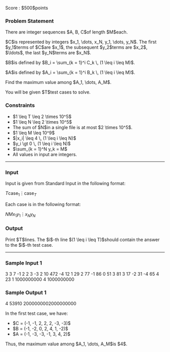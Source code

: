 
<div>

<span>

<span>

<p>
Score : $500$points
</p>

<div>

<section>

### **Problem Statement**

<p>
There are integer sequences $A, B, C$of length $M$each.
</p>

<p>
$C$is represented by integers $x_1, \dots, x_N, y_1, \dots, y_N$. The first $y_1$terms of $C$are $x_1$, the subsequent $y_2$terms are $x_2$, $\ldots$, the last $y_N$terms are $x_N$.
</p>

<p>
$B$is defined by $B_i = \sum_{k = 1}^i C_k \, (1 \leq i \leq M)$.
</p>

<p>
$A$is defined by $A_i = \sum_{k = 1}^i B_k \, (1 \leq i \leq M)$.
</p>

<p>
Find the maximum value among $A_1, \dots, A_M$.
</p>

<p>
You will be given $T$test cases to solve.
</p>

</section>

</div>

<div>

<section>

### **Constraints**

<ul>

<li>
$1 \leq T \leq 2 \times 10^5$
</li>

<li>
$1 \leq N \leq 2 \times 10^5$
</li>

<li>
The sum of $N$in a single file is at most $2 \times 10^5$.
</li>

<li>
$1 \leq M \leq 10^9$
</li>

<li>
$|x_i| \leq 4 \, (1 \leq i \leq N)$
</li>

<li>
$y_i \gt 0 \, (1 \leq i \leq N)$
</li>

<li>
$\sum_{k = 1}^N y_k = M$
</li>

<li>
All values in input are integers.
</li>

</ul>

</section>

</div>

---

<div>

<div>

<section>

### **Input**

<p>
Input is given from Standard Input in the following format:
</p>

<div>

$T$$\mathrm{case}_1$$\vdots$$\mathrm{case}_T$
</div>

<p>
Each case is in the following format:
</p>

<div>

$N$$M$$x_1$$y_1$$\vdots$$x_N$$y_N$
</div>

</section>

</div>

<div>

<section>

### **Output**

<p>
Print $T$lines. The $i$-th line $(1 \leq i \leq T)$should contain the answer to the $i$-th test case.
</p>

</section>

</div>

</div>

---

<div>

<section>

### **Sample Input 1**

<div>

3
3 7
-1 2
2 3
-3 2
10 472
-4 12
1 29
2 77
-1 86
0 51
3 81
3 17
-2 31
-4 65
4 23
1 1000000000
4 1000000000

</div>

</section>

</div>

<div>

<section>

### **Sample Output 1**

<div>

4
53910
2000000002000000000

</div>

<p>
In the first test case, we have:
</p>

<ul>

<li>
$C = (-1, -1, 2, 2, 2, -3, -3)$
</li>

<li>
$B = (-1, -2, 0, 2, 4, 1, -2)$
</li>

<li>
$A = (-1, -3, -3, -1, 3, 4, 2)$
</li>

</ul>

<p>
Thus, the maximum value among $A_1, \dots, A_M$is $4$.
</p>

</section>

</div>

</span>

</span>

</div>
